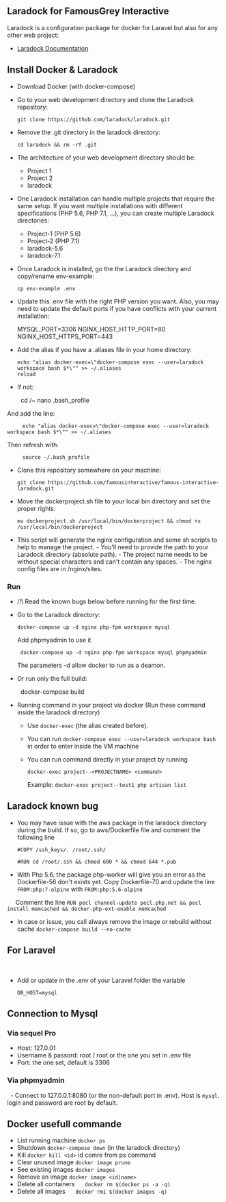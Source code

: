 ## Laradock for FamousGrey Interactive

   Laradock is a configuration package for docker for Laravel but also for any other web project:
   - [Laradock Documentation](http://laradock.io/)

## Install Docker & Laradock

   - Download Docker (with docker-compose)
   - Go to your web development directory and clone the Laradock repository:

         git clone https://github.com/laradock/laradock.git

   - Remove the .git directory in the laradock directory:

         cd laradock && rm -rf .git

   - The architecture of your web development directory should be:
        + Project 1
        + Project 2
        + laradock

   - One Laradock installation can handle multiple projects that require the same setup. If you want multiple installations with different specifications (PHP 5.6, PHP 7.1, ...), you can create multiple Laradock directories:
        + Project-1 (PHP 5.6)
        + Project-2 (PHP 7.1)
        + laradock-5.6
        + laradock-7.1

   - Once Laradock is installed, go the the Laradock directory and copy/rename env-example:

         cp env-example .env

   - Update this .env file with the right PHP version you want.
   Also, you may need to update the default ports if you have conflicts with your current installation:

        MYSQL_PORT=3306
        NGINX_HOST_HTTP_PORT=80
        NGINX_HOST_HTTPS_PORT=443

   - Add the alias if you have a .aliases file in your home directory:

         echo "alias docker-exec=\"docker-compose exec --user=laradock workspace bash $*\"" >> ~/.aliases
         reload

   - If not:

         cd /~
         nano .bash_profile

   And add the line:

         echo "alias docker-exec=\"docker-compose exec --user=laradock workspace bash $*\"" >> ~/.aliases

   Then refresh with:

         source ~/.bash_profile

   - Clone this repository somewhere on your machine:

         git clone https://github.com/famousinteractive/famous-interactive-laradock.git

   - Move the dockerproject.sh file to your local bin directory and set the proper rights:

         mv dockerproject.sh /usr/local/bin/dockerproject && chmod +x /usr/local/bin/dockerproject

   - This script will generate the nginx configuration and some sh scripts to help to manage the project.
            - You'll need to provide the path to your Laradock directory (absolute path).
            - The project name needs to be without special characters and can't contain any spaces.
            - The nginx config files are in <laradockDirectory>/nginx/sites.

### Run
   - /!\ Read the known bugs below before running for the first time.
   - Go to the Laradock directory:

         docker-compose up -d nginx php-fpm workspace mysql

      Add phpmyadmin to use it 

          docker-compose up -d nginx php-fpm workspace mysql phpmyadmin

      The parameters -d allow docker to run as a deamon.      

   - Or run only the full build:

          docker-compose build

   - Running command in your project via docker (Run these command inside the laradock directory)
        - Use `docker-exec` (the alias created before).
        - You can run `docker-compose exec --user=laradock workspace bash` in order to enter inside the VM machine
        - You can run command directly in your project by running

            `docker-exec project--<PROJECTNAME> <command>`

            Example: `docker-exec project--test1 php artisan list`

## Laradock known bug
   - You may have issue with the aws package in the laradock directory during the build. If so, go to aws/Dockerfile file and comment the following line

        `#COPY /ssh_keys/. /root/.ssh/`

        `#RUN cd /root/.ssh && chmod 600 * && chmod 644 *.pub`

   - With Php 5.6, the package php-worker will give you an error as the Dockerfile-56 don't exists yet. Copy Dockerfile-70 and update the line `FROM:php:7-alpine` with `FROM:php:5.6-alpine`

      Comment the line `RUN pecl channel-update pecl.php.net && pecl install memcached && docker-php-ext-enable memcached`

   - In case or issue, you call always remove the image or rebuild without cache `docker-compose build --no-cache`


## For Laravel
    
   - Add or update in the .env of your Laravel folder the variable

         DB_HOST=mysql

## Connection to Mysql

   ### Via sequel Pro
   - Host: 127.0.01
   - Username & passord: root / root or the one you set in .env file
   - Port: the one set, default is 3306
   ### Via phpmyadmin
   - Connect to 127.0.0.1:8080 (or the non-default port in .env). Host is `mysql`. login and password are root by default.
          
## Docker usefull commande

   - List running machine `docker ps`
   - Shutdown `docker-compose down` (in the laradock directory)
   - Kill `docker kill <id>` id comre from ps command
   - Clear unused image `docker image prune`
   - See existing images `docker images`
   - Remove an image `docker image <id|name>`
   - Delete all containers
      `docker rm $(docker ps -a -q)`
   - Delete all images
      `docker rmi $(docker images -q)`
            
